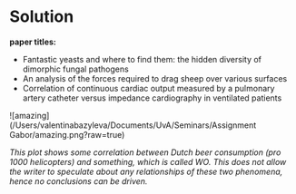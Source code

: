 # Solution

**paper titles:**

- Fantastic yeasts and where to find them: the hidden diversity of dimorphic fungal pathogens
- An analysis of the forces required to drag sheep over various surfaces
- Correlation of continuous cardiac output measured by a pulmonary artery catheter versus impedance cardiography in ventilated patients

![amazing](/Users/valentinabazyleva/Documents/UvA/Seminars/Assignment Gabor/amazing.png?raw=true)

*This plot shows some correlation between Dutch beer consumption (pro 1000 helicopters) and something, which is called WO. This does not allow the writer to speculate about any relationships of these two phenomena, hence no conclusions can be driven.*